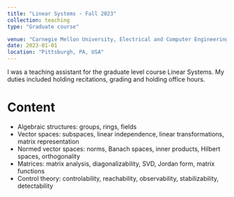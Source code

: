 ```yaml
---
title: "Linear Systems - Fall 2023"
collection: teaching
type: "Graduate course"

venue: "Carnegie Mellon University, Electrical and Computer Engineering Department"
date: 2023-01-01
location: "Pittsburgh, PA, USA"
---
```


I was a teaching assistant for the graduate level course Linear Systems. My duties included holding recitations, grading and holding office hours.

Content
======
  * Algebraic structures: groups, rings, fields
  * Vector spaces: subspaces, linear independence, linear transformations, matrix representation
  * Normed vector spaces: norms, Banach spaces, inner products, Hilbert spaces, orthogonality
  * Matrices: matrix analysis, diagonalizability, SVD, Jordan form, matrix functions
  * Control theory: controlability, reachability, observability, stabilizability, detectability  